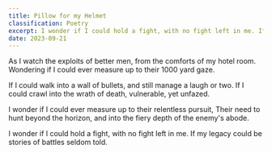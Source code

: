 ```yaml
---
title: Pillow for my Helmet
classification: Poetry
excerpt: I wonder if I could hold a fight, with no fight left in me. If my legacy could be of storeis of battles seldom told.
date: 2023-09-21
---
```


As I watch the exploits of better men, from the comforts of my hotel room.
Wondering if I could ever measure up to their 1000 yard gaze.

If I could walk into a wall of bullets, and still manage a laugh or two.
If I could crawl into the wrath of death, vulnerable, yet unfazed.

I wonder if I could ever measure up to their relentless pursuit,
Their need to hunt beyond the horizon, and into the fiery depth of the enemy's abode.

I wonder if I could hold a fight, with no fight left in me.
If my legacy could be stories of battles seldom told.